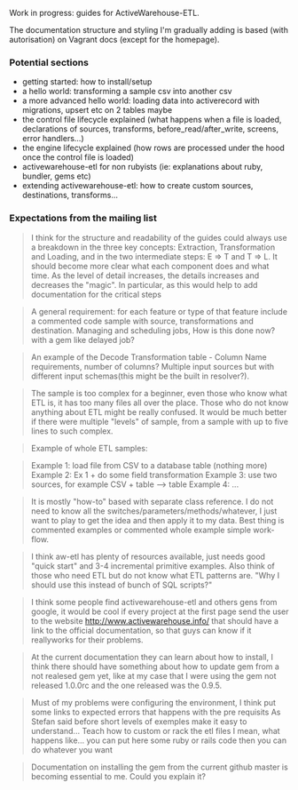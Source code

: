 Work in progress: guides for ActiveWarehouse-ETL.

The documentation structure and styling I'm gradually adding is based (with autorisation) on Vagrant docs (except for the homepage).

### Potential sections

- getting started: how to install/setup
- a hello world: transforming a sample csv into another csv
- a more advanced hello world: loading data into activerecord with migrations, upsert etc on 2 tables maybe
- the control file lifecycle explained (what happens when a file is loaded, declarations of sources, transforms, before_read/after_write, screens, error handlers...)
- the engine lifecycle explained (how rows are processed under the hood once the control file is loaded)
- activewarehouse-etl for non rubyists (ie: explanations about ruby, bundler, gems etc)
- extending activewarehouse-etl: how to create custom sources, destinations, transforms...

### Expectations from the mailing list

> I think for the structure and readability of the guides could always use a breakdown in the three key concepts: Extraction, Transformation and Loading, and in the two intermediate steps: E => T and T => L.
> It should become more clear what each component does and what time.
> As the level of detail increases, the details increases and decreases the "magic".
> In particular, as this would help to add documentation for the critical steps

> A general requirement: for each feature or type of that feature include a commented code sample with source, transformations and destination.
> Managing and scheduling jobs, How is this done now? with a gem like delayed job?

> An example of the Decode Transformation table - Column Name requirements, number of columns?
> Multiple input sources but with different input schemas(this might be the built in resolver?).

> The sample is too complex for a beginner, even those who know what ETL 
> is, it has too many files all over the place. Those who do not know 
> anything about ETL might be really confused. It would be much better 
> if there were multiple "levels" of sample, from a sample with up to 
> five lines to such complex. 

> Example of whole ETL samples: 

> Example 1: load file from CSV to a database table (nothing more) 
> Example 2: Ex 1 + do some field transformation 
> Example 3: use two sources, for example CSV + table --> table 
> Example 4: ... 

> It is mostly "how-to" based with separate class reference. I do not 
> need to know all the switches/parameters/methods/whatever, I just want 
> to play to get the idea and then apply it to my data. Best thing is 
> commented examples or commented whole example simple work-flow. 

> I think aw-etl has plenty of resources available, just needs good 
> "quick start" and 3-4 incremental primitive examples. Also think of 
> those who need ETL but do not know what ETL patterns are. "Why I 
> should use this instead of bunch of SQL scripts?" 

> I think some people find activewarehouse-etl and others gens from google, it would be cool if every project at the first page send the user to the website http://www.activewarehouse.info/ that should have a link to the official documentation, so that guys can know if it reallyworks for their problems.

> At the current documentation they can learn about how to install, I think there should have something about how to update gem  from a not realesed gem yet, like at my case that I were using the gem not released 1.0.0rc  and the one released was the 0.9.5.

> Must of my problems were configuring the environment, I think put some links to expected errors that happens with the pre requisits
> As Stefan said before short levels of exemples make it easy to understand...
> Teach how to custom or rack the etl files I mean, what happens like... you can put here some ruby or rails code then you can do whatever you want

> Documentation on installing the gem from the current github master is 
> becoming essential to me. Could you explain it? 

